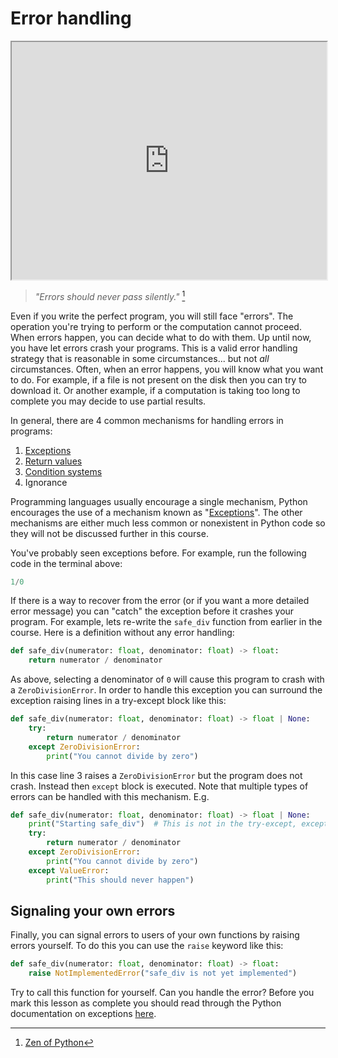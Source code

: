 # Error handling

<iframe style="width: 100%; height:380px; position:sticky; top:30px" src="https://vibbits.github.io/gentle-hands-on-python/"></iframe>

> _"Errors should never pass silently."_ [^1]

Even if you write the perfect program, you will still face "errors".
The operation you're trying to perform or the computation cannot
proceed. When errors happen, you can decide what to do with them.
Up until now, you have let errors crash your programs. This is a
valid error handling strategy that is reasonable in some circumstances... but not _all_ circumstances. Often, when an error happens, you will know what you want to do. For example, if a file is not present on the disk then you can try to download it. Or another example, if a computation is taking too long to complete you
may decide to use partial results.

In general, there are 4 common mechanisms for handling errors in programs:
1. [Exceptions](https://en.wikipedia.org/wiki/Exception_handling_(programming))
2. [Return values](https://en.wikipedia.org/wiki/Result_type)
3. [Condition systems](https://gigamonkeys.com/book/beyond-exception-handling-conditions-and-restarts)
4. Ignorance

Programming languages usually encourage a single mechanism, Python encourages the use of a mechanism known as "[Exceptions](https://docs.python.org/3/tutorial/errors.html)". The other mechanisms are either much less common or nonexistent in Python code so they will not be discussed further in this course.

You've probably seen exceptions before. For example, run the following code in the terminal above:

```python
1/0
```

If there is a way to recover from the error (or if you want a more detailed error message) you can "catch" the exception before it
crashes your program. For example, lets re-write the `safe_div`
function from earlier in the course. Here is a definition without
any error handling:

```python
def safe_div(numerator: float, denominator: float) -> float:
    return numerator / denominator
```

As above, selecting a denominator of `0` will cause this program
to crash with a `ZeroDivisionError`. In order to handle this
exception you can surround the exception raising lines in a
try-except block like this:

```python
def safe_div(numerator: float, denominator: float) -> float | None:
    try:
        return numerator / denominator
    except ZeroDivisionError:
        print("You cannot divide by zero")
```

In this case line 3 raises a `ZeroDivisionError` but the program
does not crash. Instead then `except` block is executed. Note that
multiple types of errors can be handled with this mechanism. E.g.

```python
def safe_div(numerator: float, denominator: float) -> float | None:
    print("Starting safe_div")  # This is not in the try-except, exceptions not caught
    try:
        return numerator / denominator
    except ZeroDivisionError:
        print("You cannot divide by zero")
    except ValueError:
        print("This should never happen")
```

## Signaling your own errors

Finally, you can signal errors to users of your own functions by raising errors
yourself. To do this you can use the `raise` keyword like this:

```python
def safe_div(numerator: float, denominator: float) -> float:
    raise NotImplementedError("safe_div is not yet implemented")
```

Try to call this function for yourself. Can you handle the error?
Before you mark this lesson as complete you should read through the Python
documentation on exceptions [here](https://docs.python.org/3/library/exceptions.html).

[^1]: [Zen of Python](https://www.python.org/dev/peps/pep-0020/)
